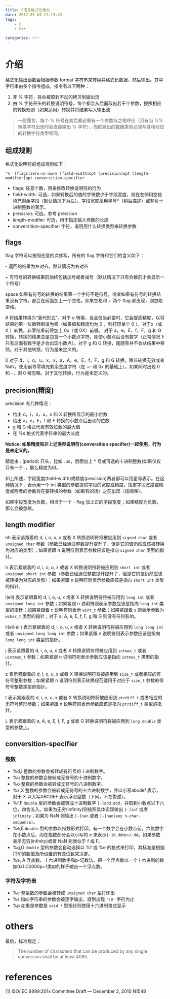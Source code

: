 ```yaml
---
title: C语言格式化输出
date: 2017-05-03 21:19:45
tags: 
    - C 
    - C++

categories: C++
---
```


# 介绍

格式化输出函数会根据参数 format 字符串来转换并格式化数据，然后输出。其中字符串由多个指令组成。指令有以下两种：

1. 非 % 字符，将会被原封不动的拷贝到输出流
2. 由 % 字符开头的转换说明符号，每个都会从后面取出若干个参数，按照相应的转换规则（如果适用）转换并将结果写入输出流

<!-- more -->

> 一般而言，每个 % 符号在其后都必需有一个参数与之相呼应（只有当 %% 转换字符出现时会直接输出 % 字符），而欲输出的数据类型必须与其相对应的转换字符类型相同。

## 组成规则

格式化说明符的组成规则如下：

```
'%' [flags]zero-or-more [field-width]opt [precision]opt [length-modifier]opt conversition-specifier
```

- flags: 任意个数，用来修改转换说明符的行为
- field-width: 可选，如果转换后的值的字符数少于字段宽度，则在左侧用空格填充剩余字段（默认情况下为左）。字段宽度采用星号*（稍后描述）或非负十进制整数的表示。
- precision: 可选，参考 precision
- length-modifer: 可选，用于指定输入参数的长度
- conversition-specifier: 字符，说明用什么转换类型来转换参数

## flags

flag 字符可以按照任意的次序写，所有的 flag 字符和它们的含义如下：

\- 返回的结果为左对齐，默认情况为右对齐

\+ 有符号的转换结果前始终包括加号或者减号（默认情况下只有负数前才会显示一个符号）

space 如果有符号的转换的结果第一个字符不是符号，或者如果有符号的转换结果没有字符，都会在前面加上一个空格。如果空格和 + 两个 flag 都出现，则忽略空格。

\# 将结果转换为“替代形式”。对于 o 转换，当且仅当必要时，它会提高精度，以将结果的第一位数强制设为零（如果值和精度均为 0 ，则打印单个 0 ）。对于x（或 X ）转换，非零结果前将加上 0x（或 0X）前缀。 对于 a，e，E，f，F，g 和 G 转换，转换的结果总是包含一个小数点字符，即使小数点后没有数字（正常情况下只有后面有数字是才会出现小数点）。对于 g 和 G 转换，尾随零并不会从结果中移除。对于其他转换，行为是未定义的。

0 对于 d，i，o，u，x，x，a，A，e，E，f，F，g 和 G 转换，除非转换无效或者 NaN，使用前导零填充剩余宽度字符（在 +- 和 0x 的基础上）。如果同时出现 0 和 -，则 0 被忽略。对于其他转换，行为是未定义的。

## precision(精度)

precision 有几种情况：

- 给出 d，i，o，u，x 和 X 转换所显示的最小位数
- 给出 a，e，E，f 和 F 转换的小数点后出现的位数 
- g 和 G 格式代表有效位数的最大值
- 在 %s 格式代表字符串的最大长度

**Notice: 如果精度和非上述类型说明符(conversition specifier)一起使用，行为是未定义的。**

精度由 . (period) 开头，比如 `.3d`，后面加上 * 号或可选的十进制整数(如果仅仅只有一个`.`，那么精度为0)。

如上所述，字段宽度(field-width)或精度(precision)两者都可以用星号表示。在这种情况下，表示用一个 int 类型的参数提供字段的宽度或精度。指定字段宽度或精度或两者的参数将在要转换的参数（如果有的话）之前出现（按顺序）。

如果字段宽度为负数，相当于一个 `-` flag 加上正的字段宽度；如果精度为负数，那么会被忽略。

## length modifier

hh 表示紧跟着的 d, i, o, u, x 或者 X 转换说明符将被应用到 `signed char` 或者 `unsigned char` 参数（参数已经通过整数提升提升了，但是它的值仍然应该被转换为对应的类型）；如果紧跟 n 说明符则表示参数应该是指向 `signed char` 类型的指针。

h 表示紧跟着的 d, i, o, u, x 或者 X 转换说明符将被应用到 `short int` 或者 `unsigned short int` 参数（参数已经通过整数提升提升了，但是它的值仍然应该被转换为对应的类型）；如果紧跟 n 说明符则表示参数应该是指向 `short int` 类型的指针。

l(ell) 表示紧跟着的 d, i, o, u, x 或者 X 转换说明符将被应用到 `long int` 或者 `unsigned long int` 参数；如果紧跟 n 说明符则表示参数应该是指向 `long int` 类型的指针；如果紧跟着 c 说明符则表示 `wint_t` 参数；如果紧跟着 `s` 则表示参数为 `wchar_t` 类型的指针；对于 a, A, e, E, f, F, g 和 G 则没有任何影响。

ll(ell-ell) 表示紧跟着的 d, i, o, u, x 或者 X 转换说明符将被应用到 `long long int` 或者 `unsigned long long int` 参数；如果紧跟 n 说明符则表示参数应该是指向 `long long int` 类型的指针。

j 表示紧跟着的 d, i, o, u, x 或者 X 转换说明符将被应用到 `intmax_t` 或者 `uintmax_t` 参数；如果紧跟 n 说明符则表示参数应该是指向 `intmax_t` 类型的指针。

z 表示紧跟着的 d, i, o, u, x 或者 X 转换说明符将被应用到 `size_t` 或者相应的有符号整形参数；如果紧跟 n 说明符则表示转换规范适用于对应于 `size_t` 参数的带符号整数类型的指针。

t 表示紧跟着的 d, i, o, u, x 或者 X 转换说明符将被应用到 `ptrdiff_t` 或者相应的无符号整形参数；如果紧跟 n 说明符则表示参数应该是指向 `ptrdiff_t` 类型的指针。


L 表示紧跟着的 a, A, e, E, f, F, g 或者 G 转换说明符将被应用到 `long double` 类型的参数上。

## conversition-specifier

### 整数

* %d,i  整数的参数会被转成有符号的十进制数字。
* %u  整数的参数会被转成无符号的十进制数字。
* %o  整数的参数会被转成无符号的八进制数字。
* %x,X  整数的参数会被转成无符号的十六进制数字，并以小写abcdef 表示，对于 X 以大写ABCDEF 表示浮点型数（下同，不在赘述）。
* %f,F `double` 型的参数会被转成十进制数字 `[-]ddd.ddd`，并取到小数点以下六位，四舍五入。如果为无穷(inﬁnity)则按照具体实现输出 `[-]inf` 或者 `infinity`；如果为 NaN 则输出 `[-]nan` 或者 `[-]nan(any n-char-sequence)`。
* %e,E `double` 型的参数以指数形式打印，有一个数字会在小数点前，六位数字在小数点后，而在指数部分会以小写的 e 来表示`[-]d.ddde+/-dd`。如果参数表示无穷(inﬁnity)或者 NaN 则类似于 f 或 F。
* %g,G `double` 型的参数会自动选择以 %f 或 %e 的格式来打印，其标准是根据打印的数值及所设置的有效位数来决定。
* %a, A 浮点数、十六进制数字和p-记数法。把一个浮点数以一个十六进制的数如0x1.C0000p+1类似的样子输出一个浮点数。

### 字符及字符串 

* %c 整型数的参数会被转成 `unsigned char` 型打印出
* %s 指向字符串的参数会被逐字输出，直到出现 `'\0'` 字符为止
* %p 如果是参数是 `void *` 型指针则使用十六进制格式显示

# others

最后，标准规定：
> The number of characters that can be produced by any single conversion shall be at least 4095. 

# references

[1] ISO/IEC 9899:201x Committee Draft — December 2, 2010 N1548
